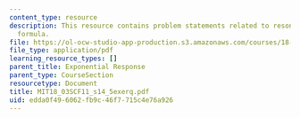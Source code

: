 ```yaml
---
content_type: resource
description: This resource contains problem statements related to resonant response
  formula.
file: https://ol-ocw-studio-app-production.s3.amazonaws.com/courses/18-03sc-differential-equations-fall-2011/edda0f496062fb9c46f7715c4e76a926_MIT18_03SCF11_s14_5exerq.pdf
file_type: application/pdf
learning_resource_types: []
parent_title: Exponential Response
parent_type: CourseSection
resourcetype: Document
title: MIT18_03SCF11_s14_5exerq.pdf
uid: edda0f49-6062-fb9c-46f7-715c4e76a926
---
```

